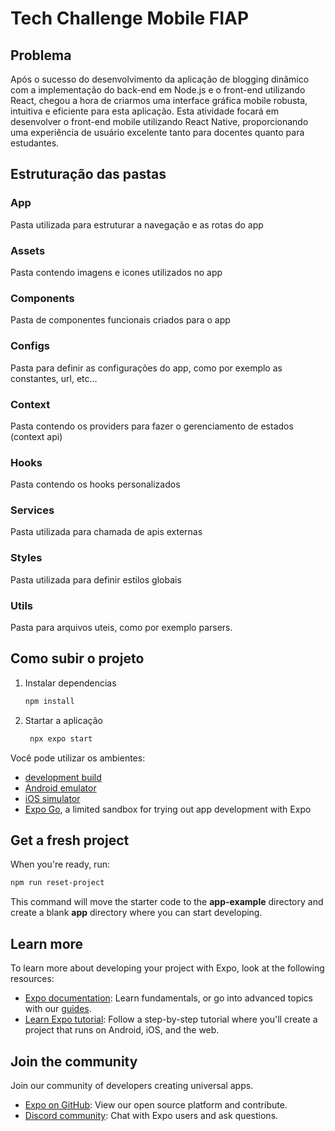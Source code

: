 # Tech Challenge Mobile FIAP

## Problema

Após o sucesso do desenvolvimento da aplicação de blogging dinâmico com a implementação do back-end em Node.js e o front-end utilizando React, chegou a hora de criarmos uma interface gráfica mobile robusta, intuitiva e eficiente para esta aplicação. Esta atividade focará em desenvolver o front-end mobile utilizando React Native, proporcionando uma experiência de usuário excelente tanto para docentes quanto para estudantes.


## Estruturação das pastas

### App
Pasta utilizada para estruturar a navegação e as rotas do app

### Assets
Pasta contendo imagens e icones utilizados no app

### Components
Pasta de componentes funcionais criados para o app

### Configs
Pasta para definir as configurações do app, como por exemplo as constantes, url, etc...

### Context
Pasta contendo os providers para fazer o gerenciamento de estados (context api)

### Hooks
Pasta contendo os hooks personalizados

### Services
Pasta utilizada para chamada de apis externas

### Styles
Pasta utilizada para definir estilos globais

### Utils
Pasta para arquivos uteis, como por exemplo parsers.


## Como subir o projeto

1. Instalar dependencias

   ```bash
   npm install
   ```

2. Startar a aplicação

   ```bash
    npx expo start
   ```

Você pode utilizar os ambientes:

- [development build](https://docs.expo.dev/develop/development-builds/introduction/)
- [Android emulator](https://docs.expo.dev/workflow/android-studio-emulator/)
- [iOS simulator](https://docs.expo.dev/workflow/ios-simulator/)
- [Expo Go](https://expo.dev/go), a limited sandbox for trying out app development with Expo


## Get a fresh project

When you're ready, run:

```bash
npm run reset-project
```

This command will move the starter code to the **app-example** directory and create a blank **app** directory where you can start developing.

## Learn more

To learn more about developing your project with Expo, look at the following resources:

- [Expo documentation](https://docs.expo.dev/): Learn fundamentals, or go into advanced topics with our [guides](https://docs.expo.dev/guides).
- [Learn Expo tutorial](https://docs.expo.dev/tutorial/introduction/): Follow a step-by-step tutorial where you'll create a project that runs on Android, iOS, and the web.

## Join the community

Join our community of developers creating universal apps.

- [Expo on GitHub](https://github.com/expo/expo): View our open source platform and contribute.
- [Discord community](https://chat.expo.dev): Chat with Expo users and ask questions.
